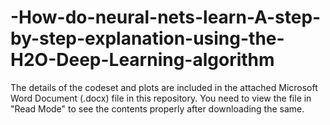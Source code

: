 # -How-do-neural-nets-learn-A-step-by-step-explanation-using-the-H2O-Deep-Learning-algorithm

The details of the codeset and plots are included in the attached Microsoft Word Document (.docx) file in this repository. 
You need to view the file in "Read Mode" to see the contents properly after downloading the same.
